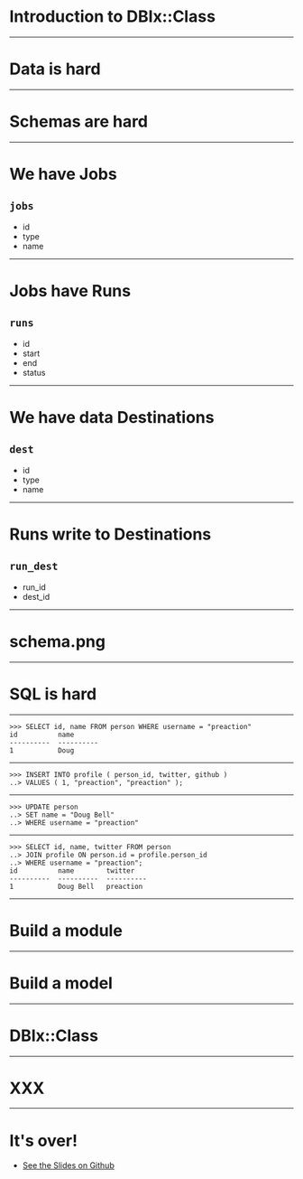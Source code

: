 # Introduction to DBIx::Class

------

# Data is hard

------

# Schemas are hard

---

# We have Jobs
## `jobs`

* id
* type
* name

---

# Jobs have Runs
## `runs`

* id
* start
* end
* status

---

# We have data Destinations
## `dest`

* id
* type
* name

---

# Runs write to Destinations
## `run_dest`

* run_id
* dest_id

---

# schema.png

------

# SQL is hard

---

```
>>> SELECT id, name FROM person WHERE username = "preaction"
id          name
----------  ----------
1           Doug
```

---

```
>>> INSERT INTO profile ( person_id, twitter, github )
..> VALUES ( 1, "preaction", "preaction" );
```

---

```
>>> UPDATE person
..> SET name = "Doug Bell" 
..> WHERE username = "preaction"
```

---

```
>>> SELECT id, name, twitter FROM person
..> JOIN profile ON person.id = profile.person_id
..> WHERE username = "preaction";
id          name        twitter
----------  ----------  ----------
1           Doug Bell   preaction
```
---

# Build a module

---

# Build a model

------

# DBIx::Class

---

# XXX

------

# It's over!

* [See the Slides on Github](http://github.com/preaction/Introduction-to-DBIx-Class)
